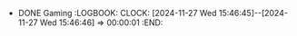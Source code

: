 - DONE Gaming
  :LOGBOOK:
  CLOCK: [2024-11-27 Wed 15:46:45]--[2024-11-27 Wed 15:46:46] =>  00:00:01
  :END: